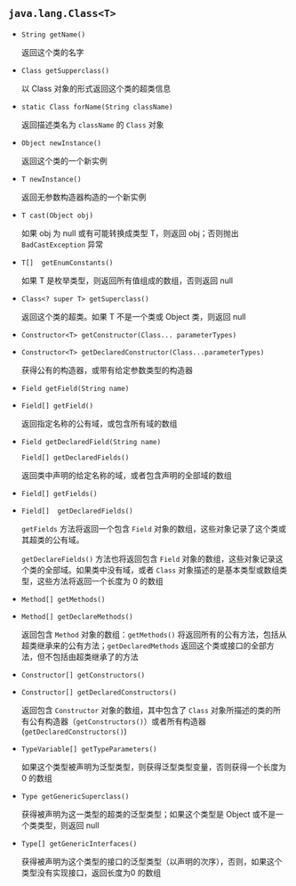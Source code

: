 ## `java.lang.Class<T>`

* `String getName()`				

  返回这个类的名字

* `Class getSupperclass()`                                                  

  以 Class 对象的形式返回这个类的超类信息
  
* `static Class forName(String className)`

  返回描述类名为 `className` 的 `Class` 对象

* `Object newInstance()`

  返回这个类的一个新实例

* `T newInstance()`

  返回无参数构造器构造的一个新实例

* `T cast(Object obj)`

  如果 obj 为 null 或有可能转换成类型 T，则返回 obj；否则抛出 `BadCastException` 异常

* `T[]  getEnumConstants()`

  如果 T 是枚举类型，则返回所有值组成的数组，否则返回 null

* `Class<? super T> getSuperclass()`

  返回这个类的超类。如果 T 不是一个类或 Object 类，则返回 null

* `Constructor<T> getConstructor(Class... parameterTypes)`

* `Constructor<T> getDeclaredConstructor(Class...parameterTypes)`

   获得公有的构造器，或带有给定参数类型的构造器

* `Field getField(String name)`

* `Field[] getField()`

   返回指定名称的公有域，或包含所有域的数组

* `Field getDeclaredField(String name)`

  `Field[] getDeclaredFields()`

   返回类中声明的给定名称的域，或者包含声明的全部域的数组

* `Field[] getFields()`

* `Field[]  getDeclaredFields()`

  `getFields` 方法将返回一个包含 `Field` 对象的数组，这些对象记录了这个类或其超类的公有域。

  `getDeclareFields()` 方法也将返回包含 `Field` 对象的数组，这些对象记录这个类的全部域。如果类中没有域，或者 `Class` 对象描述的是基本类型或数组类型，这些方法将返回一个长度为 0 的数组

* `Method[] getMethods()`  

* `Method[] getDeclareMethods()`

   返回包含 `Method` 对象的数组：`getMethods()` 将返回所有的公有方法，包括从超类继承来的公有方法；`getDeclaredMethods` 返回这个类或接口的全部方法，但不包括由超类继承了的方法

* `Constructor[] getConstructors()`

* `Constructor[] getDeclaredConstructors()`

   返回包含 `Constructor` 对象的数组，其中包含了 `Class` 对象所描述的类的所有公有构造器（`getConstructors()`）或者所有构造器(`getDeclaredConstructors()`)

* `TypeVariable[] getTypeParameters()`

   如果这个类型被声明为泛型类型，则获得泛型类型变量，否则获得一个长度为0 的数组

* `Type getGenericSuperclass()`

   获得被声明为这一类型的超类的泛型类型；如果这个类型是 Object 或不是一个类类型，则返回 null

* `Type[] getGenericInterfaces()`

   获得被声明为这个类型的接口的泛型类型（以声明的次序），否则，如果这个类型没有实现接口，返回长度为0 的数组